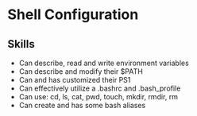 # Shell Configuration


## Skills

- Can describe, read and write environment variables
- Can describe and modify their $PATH
- Can and has customized their PS1
- Can effectively utilize a .bashrc and .bash_profile
- Can use: cd, ls, cat, pwd, touch, mkdir, rmdir, rm
- Can create and has some bash aliases
